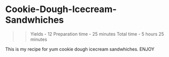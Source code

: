 # Cookie-Dough-Icecream-Sandwhiches

>> Yields - 12
>> Preparation time - 25 minutes
>> Total time - 5 hours 25 minutes

This is my recipe for yum cookie dough icecream sandwhiches.
ENJOY
